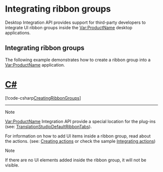 Integrating ribbon groups
=====

Desktop Integration API provides support for third-party developers to integrate UI ribbon groups inside the <Var:ProductName> desktop applications.

Integrating ribbon groups
-----
The following example demonstrates how to create a ribbon group into a <Var:ProductName> application.

# [C#](#tab/tabid-1)
[!code-csharp[CreatingRibbonGroups](code_samples/CreatingRibbonGroups.cs#L1-L14)]
***

> [!NOTE]
> 
> <Var:ProductName> Integration API provide a special location for the plug-ins (see: [TranslationStudioDefaultRibbonTabs](../../api/integration/Sdl.TranslationStudioAutomation.IntegrationApi.Presentation.DefaultLocations.TranslationStudioDefaultRibbonTabs.yml)).

For information on how to add UI items inside a ribbon group, read about the actions. (see: [Creating actions](creating_actions.md) or check the sample [Integrating actions](integrating_actions.md))

> [!NOTE]
> 
> If there are no UI elements added inside the ribbon group, it will not be visible.
